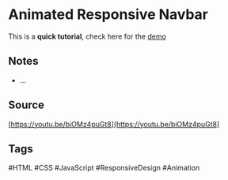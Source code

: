 # Animated Responsive Navbar
This is a **quick tutorial**, check here for the [demo](https://aldopolojr.github.io/animated-navbar/)

## Notes
- …

## Source
[https://youtu.be/biOMz4puGt8](https://youtu.be/biOMz4puGt8)

## Tags
#HTML #CSS #JavaScript #ResponsiveDesign #Animation
